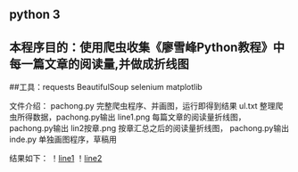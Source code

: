 ## python 3
## 本程序目的：使用爬虫收集《廖雪峰Python教程》中每一篇文章的阅读量,并做成折线图
##工具：requests BeautifulSoup selenium matplotlib

文件介绍：
    pachong.py      完整爬虫程序、并画图，运行即得到结果
    ul.txt          整理爬虫所得数据，pachong.py输出
    line1.png       每篇文章的阅读量折线图， pachong.py输出
    lin2按章.png    按章汇总之后的阅读量折线图，  pachong.py输出
    inde.py         单独画图程序，草稿用
    
结果如下：
！[line1](https://raw.githubusercontent.com/jan24/pachong2/master/line1.png)
！[line2](https://raw.githubusercontent.com/jan24/pachong2/master/line2按章.png)
    
    
